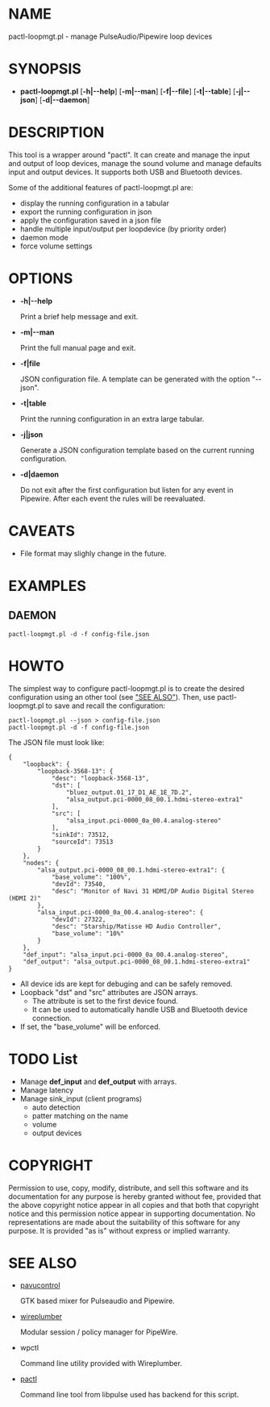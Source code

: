 # NAME

pactl-loopmgt.pl - manage PulseAudio/Pipewire loop devices

# SYNOPSIS

- **pactl-loopmgt.pl**
\[**-h|--help**\]
\[**-m|--man**\]
\[**-f|--file**\]
\[**-t|--table**\]
\[**-j|--json**\]
\[**-d|--daemon**\]

# DESCRIPTION

This tool is a wrapper around "pactl". It can create and manage the input and
output of loop devices, manage the sound volume and manage defaults input and
output devices. It supports both USB and Bluetooth devices.

Some of the additional features of pactl-loopmgt.pl are:

- display the running configuration in a tabular
- export the running configuration in json
- apply the configuration saved in a json file
- handle multiple input/output per loopdevice (by priority order)
- daemon mode
- force volume settings

# OPTIONS

- **-h|--help**

    Print a brief help message and exit.

- **-m|--man**

    Print the full manual page and exit.

- **-f|file**

    JSON configuration file. A template can be generated with the option "--json".

- **-t|table**

    Print the running configuration in an extra large tabular.

- **-j|json**

    Generate a JSON configuration template based on the current running configuration.

- **-d|daemon**

    Do not exit after the first configuration but listen for any event in Pipewire.
    After each event the rules will be reevaluated.

# CAVEATS

- File format may slighly change in the future.

# EXAMPLES

## DAEMON

    pactl-loopmgt.pl -d -f config-file.json

# HOWTO

The simplest way to configure pactl-loopmgt.pl is to create the desired configuration using
an other tool (see ["SEE ALSO"](#see-also)). Then, use pactl-loopmgt.pl to save and recall the configuration:

    pactl-loopmgt.pl --json > config-file.json
    pactl-loopmgt.pl -d -f config-file.json

The JSON file must look like:

    {
        "loopback": {
            "loopback-3568-13": {
                "desc": "loopback-3568-13",
                "dst": [
                    "bluez_output.01_17_D1_AE_1E_7D.2",
                    "alsa_output.pci-0000_08_00.1.hdmi-stereo-extra1"
                ],
                "src": [
                    "alsa_input.pci-0000_0a_00.4.analog-stereo"
                ],
                "sinkId": 73512,
                "sourceId": 73513
            }
        },
        "nodes": {
            "alsa_output.pci-0000_08_00.1.hdmi-stereo-extra1": {
                "base_volume": "100%",
                "devId": 73540,
                "desc": "Monitor of Navi 31 HDMI/DP Audio Digital Stereo (HDMI 2)"
            },
            "alsa_input.pci-0000_0a_00.4.analog-stereo": {
                "devId": 27322,
                "desc": "Starship/Matisse HD Audio Controller",
                "base_volume": "10%"
            }
        },
        "def_input": "alsa_input.pci-0000_0a_00.4.analog-stereo",
        "def_output": "alsa_output.pci-0000_08_00.1.hdmi-stereo-extra1"
    }

- All device ids are kept for debuging and can be safely removed.
- Loopback "dst" and "src" attributes are JSON arrays.
    - The attribute is set to the first device found.
    - It can be used to automatically handle USB and Bluetooth device connection.
- If set, the "base\_volume" will be enforced.

# TODO List

- Manage **def\_input** and **def\_output** with arrays.
- Manage latency
- Manage sink\_input (client programs)
    - auto detection
    - patter matching on the name
    - volume
    - output devices

# COPYRIGHT

Permission to use, copy, modify, distribute, and sell this software and its
documentation for any purpose is hereby granted without fee, provided that
the above copyright notice appear in all copies and that both that
copyright notice and this permission notice appear in supporting
documentation.  No representations are made about the suitability of this
software for any purpose.  It is provided "as is" without express or
implied warranty.

# SEE ALSO

- [pavucontrol](https://freedesktop.org/software/pulseaudio/pavucontrol/)

    GTK based mixer for Pulseaudio and Pipewire.

- [wireplumber](https://gitlab.freedesktop.org/pipewire/wireplumber)

    Modular session / policy manager for PipeWire.

- wpctl

    Command line utility provided with Wireplumber.

- [pactl](https://www.freedesktop.org/wiki/Software/PulseAudio/)

    Command line tool from libpulse used has backend for this script.
